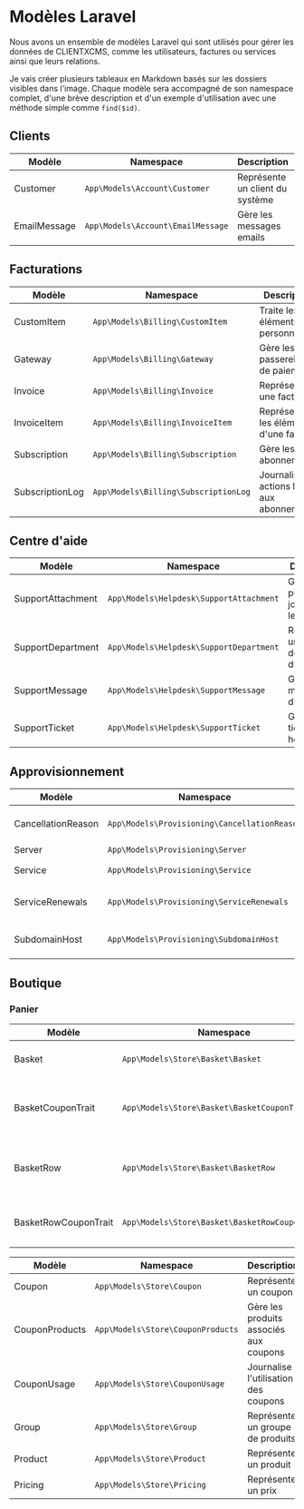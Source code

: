 # Modèles Laravel

Nous avons un ensemble de modèles Laravel qui sont utilisés pour gérer les données de CLIENTXCMS, comme les utilisateurs, factures ou services ainsi que leurs relations.

Je vais créer plusieurs tableaux en Markdown basés sur les dossiers visibles dans l'image. Chaque modèle sera accompagné de son namespace complet, d'une brève description et d'un exemple d'utilisation avec une méthode simple comme `find($id)`.

## Clients

| Modèle         | Namespace                           | Description                     | Exemple                                      |
|----------------|-------------------------------------|---------------------------------|----------------------------------------------|
| Customer       | `App\Models\Account\Customer`       | Représente un client du système | `App\Models\Account\Customer::find($id)`     |
| EmailMessage   | `App\Models\Account\EmailMessage`   | Gère les messages emails        | `App\Models\Account\EmailMessage::find($id)` |

## Facturations

| Modèle          | Namespace                            | Description                                  | Exemple                                         |
|-----------------|--------------------------------------|----------------------------------------------|-------------------------------------------------|
| CustomItem      | `App\Models\Billing\CustomItem`      | Traite les éléments personnalisés            | `App\Models\Billing\CustomItem::find($id)`      |
| Gateway         | `App\Models\Billing\Gateway`         | Gère les passerelles de paiement             | `App\Models\Billing\Gateway::find($id)`         |
| Invoice         | `App\Models\Billing\Invoice`         | Représente une facture                       | `App\Models\Billing\Invoice::find($id)`         |
| InvoiceItem     | `App\Models\Billing\InvoiceItem`     | Représente les éléments d'une facture        | `App\Models\Billing\InvoiceItem::find($id)`     |
| Subscription    | `App\Models\Billing\Subscription`    | Gère les abonnements                         | `App\Models\Billing\Subscription::find($id)`    |
| SubscriptionLog | `App\Models\Billing\SubscriptionLog` | Journalise les actions liées aux abonnements | `App\Models\Billing\SubscriptionLog::find($id)` |

## Centre d'aide

| Modèle            | Namespace                               | Description                              | Exemple                                            |
|-------------------|-----------------------------------------|------------------------------------------|----------------------------------------------------|
| SupportAttachment | `App\Models\Helpdesk\SupportAttachment` | Gère les pièces jointes dans le helpdesk | `App\Models\Helpdesk\SupportAttachment::find($id)` |
| SupportDepartment | `App\Models\Helpdesk\SupportDepartment` | Représente un département du support     | `App\Models\Helpdesk\SupportDepartment::find($id)` |
| SupportMessage    | `App\Models\Helpdesk\SupportMessage`    | Gère les messages du helpdesk            | `App\Models\Helpdesk\SupportMessage::find($id)`    |
| SupportTicket     | `App\Models\Helpdesk\SupportTicket`     | Gère les tickets du helpdesk             | `App\Models\Helpdesk\SupportTicket::find($id)`     |

## Approvisionnement

| Modèle             | Namespace                                    | Description                          | Exemple                                                 |
|--------------------|----------------------------------------------|--------------------------------------|---------------------------------------------------------|
| CancellationReason | `App\Models\Provisioning\CancellationReason` | Représente une raison d'annulation   | `App\Models\Provisioning\CancellationReason::find($id)` |
| Server             | `App\Models\Provisioning\Server`             | Gère un serveur                      | `App\Models\Provisioning\Server::find($id)`             |
| Service            | `App\Models\Provisioning\Service`            | Représente un service                | `App\Models\Provisioning\Service::find($id)`            |
| ServiceRenewals    | `App\Models\Provisioning\ServiceRenewals`    | Gère les renouvellements de service  | `App\Models\Provisioning\ServiceRenewals::find($id)`    |
| SubdomainHost      | `App\Models\Provisioning\SubdomainHost`      | Gère les sous-domaines d'hébergement | `App\Models\Provisioning\SubdomainHost::find($id)`      |

## Boutique

### Panier

| Modèle               | Namespace                                      | Description                                      | Exemple                                                   |
|----------------------|------------------------------------------------|--------------------------------------------------|-----------------------------------------------------------|
| Basket               | `App\Models\Store\Basket\Basket`               | Gère le panier d'achat                           | `App\Models\Store\Basket\Basket::find($id)`               |
| BasketCouponTrait    | `App\Models\Store\Basket\BasketCouponTrait`    | Trait pour la gestion des coupons dans le panier | `App\Models\Store\Basket\BasketCouponTrait::find($id)`    |
| BasketRow            | `App\Models\Store\Basket\BasketRow`            | Gère une ligne d'article dans le panier          | `App\Models\Store\Basket\BasketRow::find($id)`            |
| BasketRowCouponTrait | `App\Models\Store\Basket\BasketRowCouponTrait` | Trait pour la gestion des coupons par ligne      | `App\Models\Store\Basket\BasketRowCouponTrait::find($id)` |

| Modèle         | Namespace                         | Description                            | Exemple                                      |
|----------------|-----------------------------------|----------------------------------------|----------------------------------------------|
| Coupon         | `App\Models\Store\Coupon`         | Représente un coupon                   | `App\Models\Store\Coupon::find($id)`         |
| CouponProducts | `App\Models\Store\CouponProducts` | Gère les produits associés aux coupons | `App\Models\Store\CouponProducts::find($id)` |
| CouponUsage    | `App\Models\Store\CouponUsage`    | Journalise l'utilisation des coupons   | `App\Models\Store\CouponUsage::find($id)`    |
| Group          | `App\Models\Store\Group`          | Représente un groupe de produits       | `App\Models\Store\Group::find($id)`          |
| Product        | `App\Models\Store\Product`        | Représente un produit                  | `App\Models\Store\Product::find($id)`        |
| Pricing        | `App\Models\Store\Pricing`        | Représente un prix                     | `App\Models\Store\Pricing::find($id)`        |
